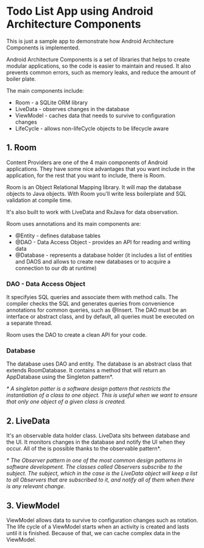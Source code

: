 # Todo List App using Android Architecture Components

This is just a sample app to demonstrate how Android Architecture Components is implemented. 

Android Architecture Components is a set of libraries that helps to create modular applications, so the code 
is easier to maintain and reused. It also prevents common errors, such as memory leaks, and reduce the
amount of boiler plate. 

The main components include: 

* Room - a SQLite ORM library
* LiveData - observes changes in the database 
* ViewModel - caches data that needs to survive to configuration changes
* LifeCycle - allows non-lifeCycle objects to be lifecycle aware

## 1. Room

Content Providers are one of the 4 main components of Android applications. They have some nice 
advantages that you want include in the application, for the rest that you want to include, there
is Room. 

Room is an Object Relational Mapping library. It will map the database objects to Java objects. With Room
you'll write less boilerplate and SQL validation at compile time. 

It's also built to work with LiveData and RxJava for data observation. 

Room uses annotations and its main components are: 

* @Entity - defines database tables
* @DAO - Data Access Object - provides an API for reading and writing data 
* @Database - represents a database holder (it includes a list of entities and DAOS and allows to create
new databases or to acquire a connection to our db at runtime)

### DAO - Data Access Object 

It specifyies SQL queries and associate them with method calls. The compiler checks the SQL and generates 
queries from convenience annotations for common queries, such as @Insert. The DAO must be an interface or abstract class, and
by default, all queries must be executed on a separate thread.

Room uses the DAO to create a clean API for your code.

### Database 

The database uses DAO and entity. The database is an abstract class that extends RoomDatabase. It 
contains a method that will return an AppDatabase using the Singleton pattern\*.

*\* A singleton patter is a software design pattern that restricts the instantiation of a class to one
 object. This is useful when we want to ensure that only one object of a given class is created.*
 
 
## 2. LiveData 

It's an observable data holder class. LiveData sits between database and the UI. It monitors changes
in the database and notify the UI when they occur. All of the is possible thanks to the observable pattern\*.

*\* The Observer pattern in one of the most common design patterns in software development. The classes called
Observers subscribe to the subject. The subject, which in the case is the LiveData object will keep a list to all
Observers that are subscribed to it, and notify all of them when there is any relevant change.*

## 3. ViewModel 

ViewModel allows data to survive to configuration changes such as rotation. The life cycle of a ViewModel
starts when an activity is created and lasts until it is finished. Because of that, we can cache complex
data in the ViewModel.